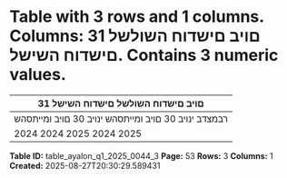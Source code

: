 # Table with 3 rows and 1 columns. Columns: 31 םויב םישדוח השולשל םישדוח השישל. Contains 3 numeric values.

| 31 םויב םישדוח השולשל םישדוח השישל |
|---|
| רבמצדב ינויב 30 םויב ומייתסהש ינויב 30 םויב ומייתסהש |
| 2024 2024 2025 2024 2025 |

**Table ID:** table_ayalon_q1_2025_0044_3
**Page:** 53
**Rows:** 3
**Columns:** 1
**Created:** 2025-08-27T20:30:29.589431
